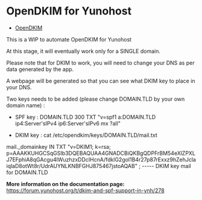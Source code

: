 # OpenDKIM for Yunohost 

* [OpenDKIM](http://www.opendkim.org/)

This is a WIP to automate OpenDKIM for Yunohost

At this stage, it will eventually work only for a SINGLE domain.

Please note that for DKIM to work, you will need to change your DNS as per data generated by the app.

A webpage will be generated so that you can see what DKIM key to place in your DNS.

Two keys needs to be added (please change DOMAIN.TLD by your own domain name) : 
- SPF key : 
DOMAIN.TLD 300 TXT "v=spf1 a:DOMAIN.TLD ip4:Server'sIPv4 ip6:Server'sIPv6 mx ?all"

- DKIM key :
cat /etc/opendkim/keys/DOMAIN.TLD/mail.txt

mail._domainkey IN TXT "v=DKIM1; k=rsa; p=AAAKKUHGCSqGSIb3DQEBAQUAA4GNADCBiQKBgQDPFrBM54eXlZPXLJ7EFphiA8qGAcgu4lWuzhzxDDcIHcnA/fdklG2gol1B4r27p87rExxz9hZehJclaiqlaD8otWt8r/UdrAUYNLKNBFGHJ875467jstoAQAB" ; ----- DKIM key mail for DOMAIN.TLD

**More information on the documentation page:**    
https://forum.yunohost.org/t/dkim-and-spf-support-in-ynh/278
